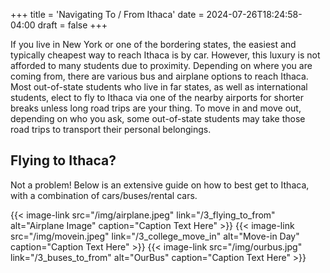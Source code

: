 +++
title = 'Navigating To / From Ithaca'
date = 2024-07-26T18:24:58-04:00
draft = false
+++

If you live in New York or one of the bordering states, the easiest and typically cheapest way to reach Ithaca is by car. However, this luxury is not afforded to many students due to proximity. Depending on where you are coming from, there are various bus and airplane options to reach Ithaca. Most out-of-state students who live in far states, as well as international students, elect to fly to Ithaca via one of the nearby airports for shorter breaks unless long road trips are your thing. To move in and move out, depending on who you ask, some out-of-state students may take those road trips to transport their personal belongings.

## Flying to Ithaca?
Not a problem! Below is an extensive guide on how to best get to Ithaca, with a combination of cars/buses/rental cars.

  {{< image-link src="/img/airplane.jpeg" link="/3_flying_to_from" alt="Airplane Image" caption="Caption Text Here" >}}
  {{< image-link src="/img/movein.jpeg" link="/3_college_move_in" alt="Move-in Day" caption="Caption Text Here" >}}
  {{< image-link src="/img/ourbus.jpg" link="/3_buses_to_from" alt="OurBus" caption="Caption Text Here" >}}

